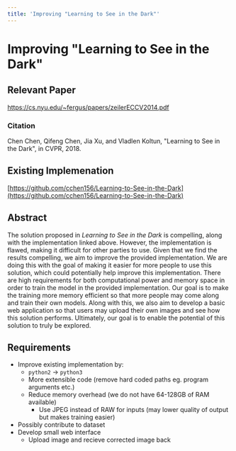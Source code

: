 ```yaml
---
title: 'Improving "Learning to See in the Dark"'
---
```


# Improving "Learning to See in the Dark"

## Relevant Paper

https://cs.nyu.edu/~fergus/papers/zeilerECCV2014.pdf

### Citation

Chen Chen, Qifeng Chen, Jia Xu, and Vladlen Koltun, "Learning to See in the Dark", in CVPR, 2018.

## Existing Implemenation

[https://github.com/cchen156/Learning-to-See-in-the-Dark](https://github.com/cchen156/Learning-to-See-in-the-Dark)

## Abstract

The solution proposed in _Learning to See in the Dark_ is compelling, along
with the implementation linked above. However, the implementation is flawed,
making it difficult for other parties to use. Given that we find the results
compelling, we aim to improve the provided implementation. We are doing this
with the goal of making it easier for more people to use this solution, which
could potentially help improve this implementation. There are high requirements
for both computational power and memory space in order to train the model in
the provided implementation. Our goal is to make the training more memory
efficient so that more people may come along and train their own models.
Along with this, we also aim to develop a basic web application so that users
may upload their own images and see how this solution performs. Ultimately,
our goal is to enable the potential of this solution to truly be explored.

## Requirements

- Improve existing implementation by:
  - `python2` -> `python3`
  - More extensible code (remove hard coded paths eg. program arguments etc.)
  - Reduce memory overhead (we do not have 64-128GB of RAM available)
    - Use JPEG instead of RAW for inputs (may lower quality of output but makes training easier)
- Possibly contribute to dataset
- Develop small web interface
  - Upload image and recieve corrected image back
